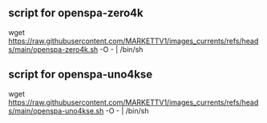 ## script for openspa-zero4k

wget https://raw.githubusercontent.com/MARKETTV1/images_currents/refs/heads/main/openspa-zero4k.sh -O - | /bin/sh

## script for openspa-uno4kse

wget https://raw.githubusercontent.com/MARKETTV1/images_currents/refs/heads/main/openspa-uno4kse.sh -O - | /bin/sh


